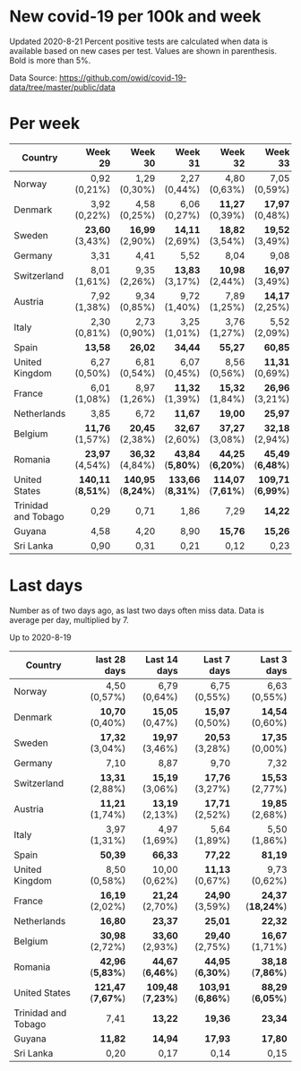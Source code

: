 # New covid-19 per 100k and week
Updated 2020-8-21
Percent positive tests are calculated when data is available based on new cases per test.  Values are shown in parenthesis.  Bold is more than 5%.

Data Source: https://github.com/owid/covid-19-data/tree/master/public/data

# Per week
|Country|Week 29|Week 30|Week 31|Week 32|Week 33|Week 34|
| --- | --: | --: | --: | --: | --: | --: |
|Norway|0,92 (0,21%) |1,29 (0,30%) |2,27 (0,44%) |4,80 (0,63%) |7,05 (0,59%) |8,43 (0,65%) |
|Denmark|3,92 (0,22%) |4,58 (0,25%) |6,06 (0,27%) |**11,27** (0,39%) |**17,97** (0,48%) |**13,81** (0,74%) |
|Sweden|**23,60** (3,43%) |**16,99** (2,90%) |**14,11** (2,69%) |**18,82** (3,54%) |**19,52** (3,49%) |**19,36** |
|Germany|3,31 |4,41 |5,52 |8,04 |9,08 |9,17 |
|Switzerland|8,01 (1,61%) |9,35 (2,26%) |**13,83** (3,17%) |**10,98** (2,44%) |**16,97** (3,49%) |**16,80** (2,12%) |
|Austria|7,92 (1,38%) |9,34 (0,85%) |9,72 (1,40%) |7,89 (1,25%) |**14,17** (2,25%) |**21,16** (2,54%) |
|Italy|2,30 (0,81%) |2,73 (0,90%) |3,25 (1,01%) |3,76 (1,27%) |5,52 (2,09%) |5,33 (1,26%) |
|Spain|**13,58** |**26,02** |**34,44** |**55,27** |**60,85** |**140,01** |
|United Kingdom|6,27 (0,50%) |6,81 (0,54%) |6,07 (0,45%) |8,56 (0,56%) |**11,31** (0,69%) |9,42 (0,60%) |
|France|6,01 (1,08%) |8,97 (1,26%) |**11,32** (1,39%) |**15,32** (1,84%) |**26,96** (3,21%) |**25,53** |
|Netherlands|3,85 |6,72 |**11,67** |**19,00** |**25,97** |**20,69** |
|Belgium|**11,76** (1,57%) |**20,45** (2,38%) |**32,67** (2,60%) |**37,27** (3,08%) |**32,18** (2,94%) |**11,84** (1,68%) |
|Romania|**23,97** (4,54%) |**36,32** (4,84%) |**43,84** (**5,80%**) |**44,25** (**6,20%**) |**45,49** (**6,48%**) |**38,60** (**5,50%**) |
|United States|**140,11** (**8,51%**) |**140,95** (**8,24%**) |**133,66** (**8,31%**) |**114,07** (**7,61%**) |**109,71** (**6,99%**) |**89,18** (**6,15%**) |
|Trinidad and Tobago|0,29 |0,71 |1,86 |7,29 |**14,22** |**26,51** |
|Guyana|4,58 |4,20 |8,90 |**15,76** |**15,26** |**22,69** |
|Sri Lanka|0,90 |0,31 |0,21 |0,12 |0,23 |0,10 |

# Last days
Number as of two days ago, as last two days often miss data.  Data is average per day, multiplied by 7.

Up to 2020-8-19

|Country|last 28 days|Last 14 days|Last 7 days|Last 3 days|
| --- | --: | --: | --: | --: |
|Norway|4,50 (0,57%)|6,79 (0,64%)|6,75 (0,55%)|6,63 (0,55%)|
|Denmark|**10,70** (0,40%)|**15,05** (0,47%)|**15,97** (0,50%)|**14,54** (0,60%)|
|Sweden|**17,32** (3,04%)|**19,97** (3,46%)|**20,53** (3,28%)|**17,35** (0,00%)|
|Germany|7,10|8,87|9,70|7,32|
|Switzerland|**13,31** (2,88%)|**15,19** (3,06%)|**17,76** (3,27%)|**15,53** (2,77%)|
|Austria|**11,21** (1,74%)|**13,19** (2,13%)|**17,71** (2,52%)|**19,85** (2,68%)|
|Italy|3,97 (1,31%)|4,97 (1,69%)|5,64 (1,89%)|5,50 (1,86%)|
|Spain|**50,39**|**66,33**|**77,22**|**81,19**|
|United Kingdom|8,50 (0,58%)|10,00 (0,62%)|**11,13** (0,67%)|9,73 (0,62%)|
|France|**16,19** (2,02%)|**21,24** (2,70%)|**24,90** (3,59%)|**24,37** (**18,24%**)|
|Netherlands|**16,80**|**23,37**|**25,01**|**22,32**|
|Belgium|**30,98** (2,72%)|**33,60** (2,93%)|**29,40** (2,75%)|**16,67** (1,71%)|
|Romania|**42,96** (**5,83%**)|**44,67** (**6,46%**)|**44,95** (**6,30%**)|**38,18** (**7,86%**)|
|United States|**121,47** (**7,67%**)|**109,48** (**7,23%**)|**103,91** (**6,86%**)|**88,29** (**6,05%**)|
|Trinidad and Tobago|7,41|**13,22**|**19,36**|**23,34**|
|Guyana|**11,82**|**14,94**|**17,93**|**17,80**|
|Sri Lanka|0,20|0,17|0,14|0,15|
